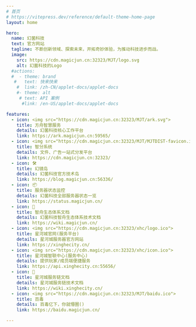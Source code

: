 ```yaml
---
# 首页
# https://vitepress.dev/reference/default-theme-home-page
layout: home

hero:
  name: 幻菌科技
  text: 官方网站
  tagline: 不断创新领域、探索未来，开拓奇妙体验，为推动科技进步而战。
  image:
    src: https://cdn.magicjun.cn:32323/MJT/logo.svg
    alt: 幻菌科技的Logo
  #actions:
  #  - theme: brand
   #   text: 快来快来
    #  link: /zh-CN/applet-docs/applet-docs
    #- theme: alt
     # text: API 案例
      #link: /en-US/applet-docs/applet-docs

features:
  - icon: <img src="https://cdn.magicjun.cn:32323/MJT/ark.svg">
    title: 方舟智慧服务
    details: 幻菌科技核心工作平台
    link: https://ark.magicjun.cn:59565/
  - icon: <img src="https://cdn.magicjun.cn:32323/MJT/MJTDIST-favicon.ico">
    title: 智分系统
    details: 文件、广告一站式分发平台
    link: https://cdn.magicjun.cn:32323/
  - icon: 🛠️
    title: 幻镜岛
    details: 幻菌科技官方技术岛
    link: https://blog.magicjun.cn:56336/
  - icon: 📦
    title: 服务器状态监控
    details: 幻菌科技全部服务器状态一览
    link: https://status.magicjun.cn/
  - icon: 🔩
    title: 智舟生态体系文档
    details: 幻菌科技智舟生态体系技术文档
    link: https://wiki.magicjun.cn/
  - icon: <img src="https://cdn.magicjun.cn:32323/xhc/logo.ico">
    title: 星河城官网(服务平台)
    details: 星河城服务器官方网站
    link: https://xinghecity.cn/
  - icon: <img src="https://cdn.magicjun.cn:32323/xhc/icon.ico">
    title: 星河城智联中心(服务中心)
    details: 提供玩家/成员端便捷服务
    link: https://api.xinghecity.cn:55656/
  - icon: 🔩
    title: 星河城服务链文档
    details: 星河城服务链技术文档
    link: https://wiki.xinghecity.cn/
  - icon: <img src="https://cdn.magicjun.cn:32323/MJT/baidu.ico">
    title: 百毒
    details: 百毒亿下，你就懵圈()
    link: https://baidu.magicjun.cn/

---
```

